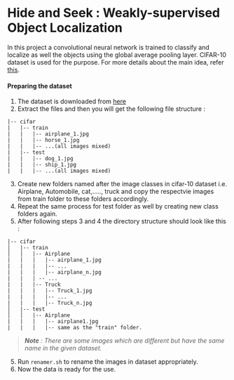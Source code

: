# Hide and Seek : Weakly-supervised Object Localization

In this project a convolutional neural network is trained to classify and localize as well the objects using the global average pooling layer. CIFAR-10 dataset is used for the purpose. For more details about the main idea, refer [this](https://arxiv.org/pdf/1704.04232.pdf).

#### Preparing the dataset
1. The dataset is downloaded from [here](https://pjreddie.com/projects/cifar-10-dataset-mirror/)
2. Extract the files and then you will get the following file structure :
```
|-- cifar
|	|-- train
|	|	|-- airplane_1.jpg
|	|	|-- horse_1.jpg
|	|	|-- ...(all images mixed)
|	|-- test
|	|	|-- dog_1.jpg
|	|	|-- ship_1.jpg
|	|	|-- ...(all images mixed)
```
3. Create new folders named after the image classes in cifar-10 dataset i.e. Airplane, Automobile, cat,....., truck and copy the respectvie images from train folder to these folders accordingly.
4. Repeat the same process for test folder as well by creating new class folders again.
5. After following steps 3 and 4 the directory structure should look like this :
```
|-- cifar
│   |-- train
│   │   |-- Airplane
|	|	|	|-- airplane_1.jpg
|	|	|	|-- ...
|	|	|	|-- airplane_n.jpg 
|	|	| -- ...
|	|	|-- Truck
|	|	|	|-- Truck_1.jpg
|	|	|	|-- ...
|	|	|	|-- Truck_n.jpg
│   |-- test
│   │   |-- Airplane
|	|	|	|-- airplane1.jpg
|	|	|	|-- same as the "train" folder.
```
>***Note** : There are some images which are different but have the same name in the given dataset.*
5. Run `renamer.sh` to rename the images in dataset appropriately.
6. Now the data is ready for the use.
